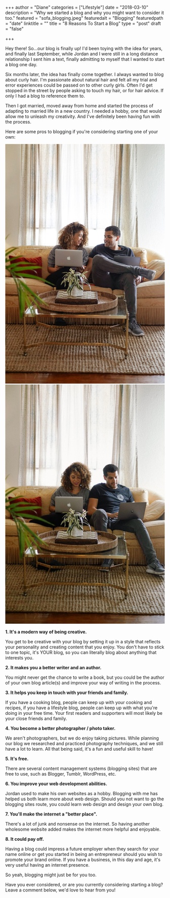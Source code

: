 +++
author = "Diane"
categories = ["Lifestyle"]
date = "2018-03-10"
description = "Why we started a blog and why you might want to consider it too."
featured = "sofa_blogging.jpeg"
featuredalt = "Blogging"
featuredpath = "date"
linktitle = ""
title = "8 Reasons To Start a Blog"
type = "post"
draft = "false"

+++


Hey there! So...our blog is finally up! I'd been toying with the idea for years, and finally last September, while Jordan and I were still in a long distance relationship I sent him a text, finally admitting to myself that I wanted to start a blog one day.

Six months later, the idea has finally come together. I always wanted to blog about curly hair. I'm passionate about natural hair and felt all my trial and error experiences could be passed on to other curly girls. Often I'd get stopped in the street by people asking to touch my hair, or for hair advice. If only I had a blog to reference them to.

Then I got married, moved away from home and started the process of adapting to married life in a new country. I needed a hobby, one that would allow me to unleash my creativity. And I've definitely been having fun with the process.

Here are some pros to blogging if you're considering starting one of your own:

<a class="image featured" href="/img/2018/03/sofa_blogging.jpeg" data-fancybox="group" data-caption="Working on the blog together.">
  <img src="/img/2018/03/sofa_blogging.jpeg" alt="Working on the blog together."/>
</a>

<div class="hidden">
<a class="image featured" href="/img/2018/03/sofa_blogging2.jpeg" data-fancybox="group" data-caption="Working on the blog together.">
  <img src="/img/2018/03/sofa_blogging2.jpeg" alt="Working on the blog together."/>
</a>
</div>

**1. It's a modern way of being creative.**

You get to be creative with your blog by setting it up in a style that reflects your personality and creating content that you enjoy. You don't have to stick to one topic, it's YOUR blog, so you can literally blog about anything that interests you.

**2. It makes you a better writer and an author.**

You might never get the chance to write a book, but you could be the author of your own blog article(s) and improve your way of writing in the process.

**3. It helps you keep in touch with your friends and family.**

If you have a cooking blog, people can keep up with your cooking and recipes, if you have a lifestyle blog, people can keep up with what you're doing in your free time. Your first readers and supporters will most likely be your close friends and family.

**4. You become a better photographer / photo taker.**

We aren't photographers, but we do enjoy taking pictures. While planning our blog we researched and practiced photography techniques, and we still have a lot to learn. All that being said, it's a fun and useful skill to have!

**5. It's free.**

There are several content management systems (blogging sites) that are free to use, such as Blogger, Tumblr, WordPress, etc.

**6. You improve your web development abilities.**

Jordan used to make his own websites as a hobby. Blogging with me has helped us both learn more about web design. Should you not want to go the blogging sites route, you could learn web design and design your own blog.

**7. You'll make the internet a "better place".**

There's a lot of junk and nonsense on the internet. So having another wholesome website added makes the internet more helpful and enjoyable.

**8. It could pay off.**

Having a blog could impress a future employer when they search for your name online or get you started in being an entrepreneur should you wish to promote your brand online. If you have a business, in this day and age, it's very useful having an internet presence.

So yeah, blogging might just be for you too.

Have you ever considered, or are you currently considering starting a blog? Leave a comment below, we'd love to hear from you!

